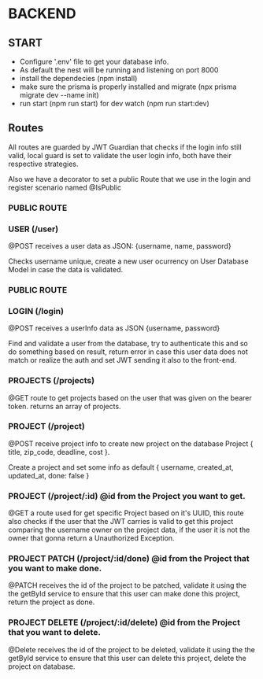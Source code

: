 # BACKEND #

## START ##

- Configure '.env' file to get your database info.
- As default the nest will be running and listening on port 8000
- install the dependecies (npm install)
- make sure the prisma is properly installed and migrate (npx prisma migrate dev --name init)
- run start (npm run start) for dev watch (npm run start:dev)

## Routes ##

All routes are guarded by JWT Guardian that checks if the login info still valid,
local guard is set to validate the user login info, both have their respective strategies.

Also we have a decorator to set a public Route that we use in the login and register scenario
named @IsPublic



### PUBLIC ROUTE ###
### USER (/user) ###

@POST receives a user data as JSON: {username, name, password} 

Checks username unique, create a new user ocurrency on User Database Model
in case the data is validated.



### PUBLIC ROUTE ###
### LOGIN (/login) ###

@POST receives a userInfo data as JSON {username, password}

Find and validate a user from the database, try to authenticate this and so do 
something based on result, return error in case this user data does not match or
realize the auth and set JWT sending it also to the front-end.



### PROJECTS (/projects) ###

@GET route to get projects based on the user that was given on the bearer token.
returns an array of projects.



### PROJECT (/project) ###

@POST receive project info to create new project on the database Project { title, zip_code, deadline, cost }.

Create a project and set some info as default
{ username, created_at, updated_at, done: false }



### PROJECT (/project/:id) @id from the Project you want to get. ###

@GET a route used for get specific Project based on it's UUID, this route also checks if the user that the JWT carries
is valid to get this project comparing the username owner on the project data, if the user it is not the owner that 
gonna return a Unauthorized Exception.



### PROJECT PATCH (/project/:id/done) @id from the Project that you want to make done. ###

@PATCH receives the id of the project to be patched, validate it using the the getById service to ensure
that this user can make done this project, return the project as done.



### PROJECT DELETE (/project/:id/delete) @id from the Project that you want to delete. ###

@Delete receives the id of the project to be deleted, validate it using the the getById service to ensure
that this user can delete this project, delete the project on database.